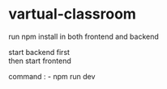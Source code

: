 # vartual-classroom
run npm install in both frontend and backend

start backend first  
then start frontend

command : - npm run dev

